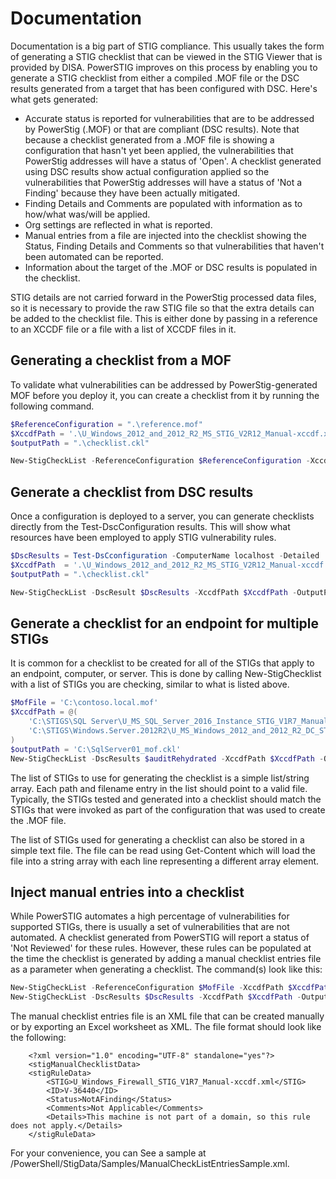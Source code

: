 # Documentation

Documentation is a big part of STIG compliance. This usually takes the form of generating a STIG checklist that can be viewed in the STIG Viewer that is provided by DISA. PowerSTIG improves on this process by enabling you to generate a STIG checklist from either a compiled .MOF file or the DSC results generated from a target that has been configured with DSC. Here's what gets generated:

* Accurate status is reported for vulnerabilities that are to be addressed by PowerStig (.MOF) or that are compliant (DSC results). Note that because a checklist generated from a .MOF file is showing a configuration that hasn't yet been applied, the vulnerabilities that PowerStig addresses will have a status of 'Open'. A checklist generated using DSC results show actual configuration applied so the vulnerabilities that PowerStig addresses will have a status of 'Not a Finding' because they have been actually mitigated. 
* Finding Details and Comments are populated with information as to how/what was/will be applied.
* Org settings are reflected in what is reported.
* Manual entries from a file are injected into the checklist showing the Status, Finding Details and Comments so that vulnerabilities that haven't been automated can be reported.
* Information about the target of the .MOF or DSC results is populated in the checklist.

STIG details are not carried forward in the PowerStig processed data files, so it is necessary to provide the raw STIG file so that the extra details can be added to the checklist file. This is either done by passing in a reference to an XCCDF file or a file with a list of XCCDF files in it.

## Generating a checklist from a MOF

To validate what vulnerabilities can be addressed by PowerStig-generated MOF before you deploy it, you can create a checklist from it by running the following command.

```powershell
$ReferenceConfiguration = ".\reference.mof"
$XccdfPath = '.\U_Windows_2012_and_2012_R2_MS_STIG_V2R12_Manual-xccdf.xml'
$outputPath = ".\checklist.ckl"

New-StigCheckList -ReferenceConfiguration $ReferenceConfiguration -XccdfPath $XccdfPath -OutputPath $outputPath
```

## Generate a checklist from DSC results

Once a configuration is deployed to a server, you can generate checklists directly from the Test-DscConfiguration results. This will show what resources have been employed to apply STIG vulnerability rules.

```powershell
$DscResults = Test-DsCconfiguration -ComputerName localhost -Detailed
$XccdfPath  = '.\U_Windows_2012_and_2012_R2_MS_STIG_V2R12_Manual-xccdf.xml'
$outputPath = ".\checklist.ckl"

New-StigCheckList -DscResult $DscResults -XccdfPath $XccdfPath -OutputPath $outputPath
```

## Generate a checklist for an endpoint for multiple STIGs

It is common for a checklist to be created for all of the STIGs that apply to an endpoint, computer, or server. This is done by calling New-StigChecklist with a list of STIGs you are checking, similar to what is listed above.

```powershell
$MofFile = 'C:\contoso.local.mof'
$XccdfPath = @(
    'C:\STIGS\SQL Server\U_MS_SQL_Server_2016_Instance_STIG_V1R7_Manual-xccdf.xml',
    'C:\STIGS\Windows.Server.2012R2\U_MS_Windows_2012_and_2012_R2_DC_STIG_V2R19_Manual-xccdf.xml'
)
$outputPath = 'C:\SqlServer01_mof.ckl'
New-StigCheckList -DscResults $auditRehydrated -XccdfPath $XccdfPath -OutputPath $outputPath
```
The list of STIGs to use for generating the checklist is a simple list/string array. Each path and filename entry in the list should point to a valid file. Typically, the STIGs tested and generated into a checklist should match the STIGs that were invoked as part of the configuration that was used to create the .MOF file.

The list of STIGs used for generating a checklist can also be stored in a simple text file. The file can be read using Get-Content which will load the file into a string array with each line representing a different array element.

## Inject manual entries into a checklist

While PowerSTIG automates a high percentage of vulnerabilities for supported STIGs, there is usually a set of vulnerabilities that are not automated. A checklist generated from PowerSTIG will report a status of 'Not Reviewed' for these rules. However, these rules can be populated at the time the checklist is generated by adding a manual checklist entries file as a parameter when generating a checklist. The command(s) look like this:

```powershell
New-StigCheckList -ReferenceConfiguration $MofFile -XccdfPath $XccdfPath -OutputPath $outputPath -ManualChecklistEntries $ManualChecklistEntriesFile
New-StigCheckList -DscResults $DscResults -XccdfPath $XccdfPath -OutputPath $outputPath -ManualChecklistEntries $ManualChecklistEntriesFile
```
The manual checklist entries file is an XML file that can be created manually or by exporting an Excel worksheet as XML. The file format should look like the following:

        <?xml version="1.0" encoding="UTF-8" standalone="yes"?>
        <stigManualChecklistData>
        <stigRuleData>
            <STIG>U_Windows_Firewall_STIG_V1R7_Manual-xccdf.xml</STIG>
            <ID>V-36440</ID>
            <Status>NotAFinding</Status>
            <Comments>Not Applicable</Comments>
            <Details>This machine is not part of a domain, so this rule does not apply.</Details>
        </stigRuleData>
        
For your convenience, you can See a sample at /PowerShell/StigData/Samples/ManualCheckListEntriesSample.xml.

